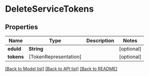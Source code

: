 # DeleteServiceTokens

## Properties
Name | Type | Description | Notes
------------ | ------------- | ------------- | -------------
**eduId** | **String** |  | [optional] 
**tokens** | [TokenRepresentation] |  | [optional] 

[[Back to Model list]](../README.md#documentation-for-models) [[Back to API list]](../README.md#documentation-for-api-endpoints) [[Back to README]](../README.md)


